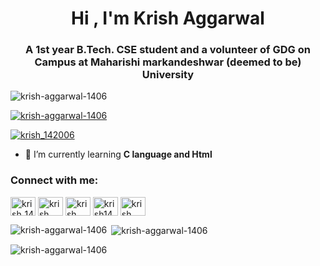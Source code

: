 <h1 align="center">Hi , I'm Krish Aggarwal</h1>
<h3 align="center">A 1st year B.Tech. CSE student and a volunteer of GDG on Campus at Maharishi markandeshwar (deemed to be) University</h3>

<p align="left"> <img src="https://komarev.com/ghpvc/?username=krish-aggarwal-1406&label=Profile%20views&color=0e75b6&style=flat" alt="krish-aggarwal-1406" /> </p>

<p align="left"> <a href="https://github.com/ryo-ma/github-profile-trophy"><img src="https://github-profile-trophy.vercel.app/?username=krish-aggarwal-1406" alt="krish-aggarwal-1406" /></a> </p>

<p align="left"> <a href="https://twitter.com/krish_142006" target="blank"><img src="https://img.shields.io/twitter/follow/krish_142006?logo=twitter&style=for-the-badge" alt="krish_142006" /></a> </p>

- 🌱 I’m currently learning **C language and Html**

<h3 align="left">Connect with me:</h3>
<p align="left">
<a href="https://twitter.com/krish_142006" target="blank"><img align="center" src="https://raw.githubusercontent.com/rahuldkjain/github-profile-readme-generator/master/src/images/icons/Social/twitter.svg" alt="krish_142006" height="30" width="40" /></a>
<a href="https://linkedin.com/in/krish aggarwal" target="blank"><img align="center" src="https://raw.githubusercontent.com/rahuldkjain/github-profile-readme-generator/master/src/images/icons/Social/linked-in-alt.svg" alt="krish aggarwal" height="30" width="40" /></a>
<a href="https://fb.com/krish aggarwal" target="blank"><img align="center" src="https://raw.githubusercontent.com/rahuldkjain/github-profile-readme-generator/master/src/images/icons/Social/facebook.svg" alt="krish aggarwal" height="30" width="40" /></a>
<a href="https://instagram.com/krish140606" target="blank"><img align="center" src="https://raw.githubusercontent.com/rahuldkjain/github-profile-readme-generator/master/src/images/icons/Social/instagram.svg" alt="krish140606" height="30" width="40" /></a>
<a href="https://www.youtube.com/c/krish aggarwal" target="blank"><img align="center" src="https://raw.githubusercontent.com/rahuldkjain/github-profile-readme-generator/master/src/images/icons/Social/youtube.svg" alt="krish aggarwal" height="30" width="40" /></a>
</p>

<p><img align="left" src="https://github-readme-stats.vercel.app/api/top-langs?username=krish-aggarwal-1406&show_icons=true&locale=en&layout=compact" alt="krish-aggarwal-1406" /></p>

<p>&nbsp;<img align="center" src="https://github-readme-stats.vercel.app/api?username=krish-aggarwal-1406&show_icons=true&locale=en" alt="krish-aggarwal-1406" /></p>

<p><img align="center" src="https://github-readme-streak-stats.herokuapp.com/?user=krish-aggarwal-1406&" alt="krish-aggarwal-1406" /></p>
